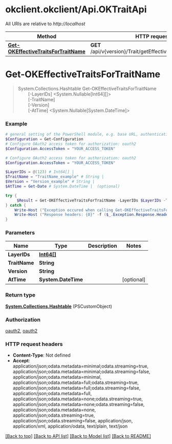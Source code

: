 # okclient.okclient/Api.OKTraitApi

All URIs are relative to *http://localhost*

Method | HTTP request | Description
------------- | ------------- | -------------
[**Get-OKEffectiveTraitsForTraitName**](OKTraitApi.md#Get-OKEffectiveTraitsForTraitName) | **GET** /api/v{version}/Trait/getEffectiveTraitsForTraitName | 


<a name="Get-OKEffectiveTraitsForTraitName"></a>
# **Get-OKEffectiveTraitsForTraitName**
> System.Collections.Hashtable Get-OKEffectiveTraitsForTraitName<br>
> &nbsp;&nbsp;&nbsp;&nbsp;&nbsp;&nbsp;&nbsp;&nbsp;[-LayerIDs] <System.Nullable[Int64][]><br>
> &nbsp;&nbsp;&nbsp;&nbsp;&nbsp;&nbsp;&nbsp;&nbsp;[-TraitName] <String><br>
> &nbsp;&nbsp;&nbsp;&nbsp;&nbsp;&nbsp;&nbsp;&nbsp;[-Version] <String><br>
> &nbsp;&nbsp;&nbsp;&nbsp;&nbsp;&nbsp;&nbsp;&nbsp;[-AtTime] <System.Nullable[System.DateTime]><br>



### Example
```powershell
# general setting of the PowerShell module, e.g. base URL, authentication, etc
$Configuration = Get-Configuration
# Configure OAuth2 access token for authorization: oauth2
$Configuration.AccessToken = "YOUR_ACCESS_TOKEN"

# Configure OAuth2 access token for authorization: oauth2
$Configuration.AccessToken = "YOUR_ACCESS_TOKEN"

$LayerIDs = @(123) # Int64[] | 
$TraitName = "TraitName_example" # String | 
$Version = "Version_example" # String | 
$AtTime = Get-Date # System.DateTime |  (optional)

try {
     $Result = Get-OKEffectiveTraitsForTraitName -LayerIDs $LayerIDs -TraitName $TraitName -Version $Version -AtTime $AtTime
} catch {
    Write-Host ("Exception occured when calling Get-OKEffectiveTraitsForTraitName: {0}" -f ($_.ErrorDetails | ConvertFrom-Json))
    Write-Host ("Response headers: {0}" -f ($_.Exception.Response.Headers | ConvertTo-Json))
}
```

### Parameters

Name | Type | Description  | Notes
------------- | ------------- | ------------- | -------------
 **LayerIDs** | [**Int64[]**](Int64.md)|  | 
 **TraitName** | **String**|  | 
 **Version** | **String**|  | 
 **AtTime** | **System.DateTime**|  | [optional] 

### Return type

[**System.Collections.Hashtable**](EffectiveTraitDTO.md) (PSCustomObject)

### Authorization

[oauth2](../README.md#oauth2), [oauth2](../README.md#oauth2)

### HTTP request headers

 - **Content-Type**: Not defined
 - **Accept**: application/json;odata.metadata=minimal;odata.streaming=true, application/json;odata.metadata=minimal;odata.streaming=false, application/json;odata.metadata=minimal, application/json;odata.metadata=full;odata.streaming=true, application/json;odata.metadata=full;odata.streaming=false, application/json;odata.metadata=full, application/json;odata.metadata=none;odata.streaming=true, application/json;odata.metadata=none;odata.streaming=false, application/json;odata.metadata=none, application/json;odata.streaming=true, application/json;odata.streaming=false, application/json, application/xml, application/odata, text/plain, text/json

[[Back to top]](#) [[Back to API list]](../README.md#documentation-for-api-endpoints) [[Back to Model list]](../README.md#documentation-for-models) [[Back to README]](../README.md)

